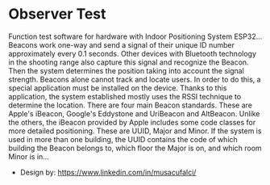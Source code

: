 # Observer Test

Function test software for hardware with Indoor Positioning System ESP32... Beacons work one-way and send a signal of their unique ID number approximately every 0.1 seconds. Other devices with Bluetooth technology in the shooting range also capture this signal and recognize the Beacon. Then the system determines the position taking into account the signal strength. Beacons alone cannot track and locate users. In order to do this, a special application must be installed on the device. Thanks to this application, the system established mostly uses the RSSI technique to determine the location. There are four main Beacon standards. These are Apple's iBeacon, Google's Eddystone and UriBeacon and AltBeacon. Unlike the others, the iBeacon provided by Apple includes some code classes for more detailed positioning. These are UUID, Major and Minor. If the system is used in more than one building, the UUID contains the code of which building the Beacon belongs to, which floor the Major is on, and which room Minor is in...

- Design by: https://www.linkedin.com/in/musacufalci/
